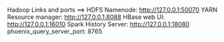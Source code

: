 Hadoop Links and ports  ==>
HDFS Namenode: http://127.0.0.1:50070
YARN Resource manager: http://127.0.0.1:8088
HBase web UI: http://127.0.0.1:16010
Spark History Server: http://127.0.0.1:18080
phoenix_query_server_port: 8765

